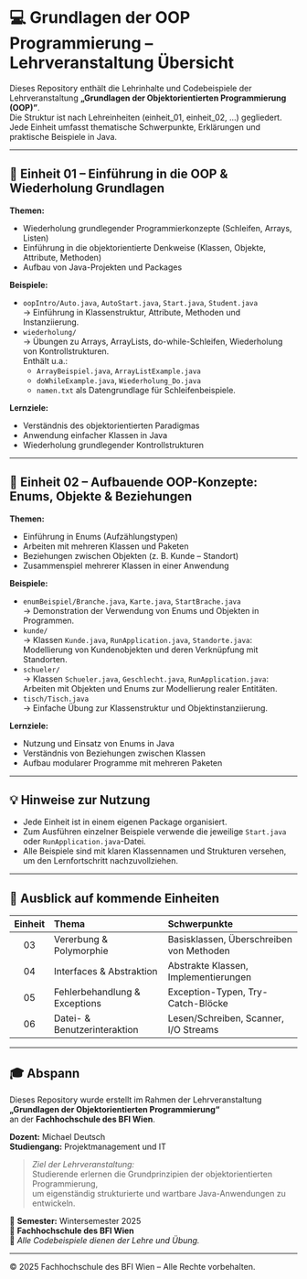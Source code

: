 # 💻 Grundlagen der OOP Programmierung – Lehrveranstaltung Übersicht

Dieses Repository enthält die Lehrinhalte und Codebeispiele der Lehrveranstaltung **„Grundlagen der Objektorientierten Programmierung (OOP)”**.  
Die Struktur ist nach Lehreinheiten (einheit_01, einheit_02, …) gegliedert.  
Jede Einheit umfasst thematische Schwerpunkte, Erklärungen und praktische Beispiele in Java.

---

## 🧩 Einheit 01 – Einführung in die OOP & Wiederholung Grundlagen

**Themen:**
- Wiederholung grundlegender Programmierkonzepte (Schleifen, Arrays, Listen)
- Einführung in die objektorientierte Denkweise (Klassen, Objekte, Attribute, Methoden)
- Aufbau von Java-Projekten und Packages

**Beispiele:**
- `oopIntro/Auto.java`, `AutoStart.java`, `Start.java`, `Student.java`  
  → Einführung in Klassenstruktur, Attribute, Methoden und Instanziierung.
- `wiederholung/`  
  → Übungen zu Arrays, ArrayLists, do-while-Schleifen, Wiederholung von Kontrollstrukturen.  
  Enthält u.a.:
  - `ArrayBeispiel.java`, `ArrayListExample.java`  
  - `doWhileExample.java`, `Wiederholung_Do.java`  
  - `namen.txt` als Datengrundlage für Schleifenbeispiele.

**Lernziele:**
- Verständnis des objektorientierten Paradigmas  
- Anwendung einfacher Klassen in Java  
- Wiederholung grundlegender Kontrollstrukturen  

---

## 🧱 Einheit 02 – Aufbauende OOP-Konzepte: Enums, Objekte & Beziehungen

**Themen:**
- Einführung in Enums (Aufzählungstypen)
- Arbeiten mit mehreren Klassen und Paketen
- Beziehungen zwischen Objekten (z. B. Kunde – Standort)
- Zusammenspiel mehrerer Klassen in einer Anwendung

**Beispiele:**
- `enumBeispiel/Branche.java`, `Karte.java`, `StartBrache.java`  
  → Demonstration der Verwendung von Enums und Objekten in Programmen.
- `kunde/`  
  → Klassen `Kunde.java`, `RunApplication.java`, `Standorte.java`:  
  Modellierung von Kundenobjekten und deren Verknüpfung mit Standorten.
- `schueler/`  
  → Klassen `Schueler.java`, `Geschlecht.java`, `RunApplication.java`:  
  Arbeiten mit Objekten und Enums zur Modellierung realer Entitäten.
- `tisch/Tisch.java`  
  → Einfache Übung zur Klassenstruktur und Objektinstanziierung.

**Lernziele:**
- Nutzung und Einsatz von Enums in Java  
- Verständnis von Beziehungen zwischen Klassen  
- Aufbau modularer Programme mit mehreren Paketen  

---

## 💡 Hinweise zur Nutzung

- Jede Einheit ist in einem eigenen Package organisiert.  
- Zum Ausführen einzelner Beispiele verwende die jeweilige `Start.java` oder `RunApplication.java`-Datei.  
- Alle Beispiele sind mit klaren Klassennamen und Strukturen versehen, um den Lernfortschritt nachzuvollziehen.  

---

## 🧭 Ausblick auf kommende Einheiten

| Einheit | Thema | Schwerpunkte |
|:--------:|:------|:-------------|
| 03 | Vererbung & Polymorphie | Basisklassen, Überschreiben von Methoden |
| 04 | Interfaces & Abstraktion | Abstrakte Klassen, Implementierungen |
| 05 | Fehlerbehandlung & Exceptions | Exception-Typen, Try-Catch-Blöcke |
| 06 | Datei- & Benutzerinteraktion | Lesen/Schreiben, Scanner, I/O Streams |

---

## 🎓 Abspann

Dieses Repository wurde erstellt im Rahmen der Lehrveranstaltung  
**„Grundlagen der Objektorientierten Programmierung“**  
an der **Fachhochschule des BFI Wien**.

**Dozent:** Michael Deutsch  
**Studiengang:** Projektmanagement und IT  

> *Ziel der Lehrveranstaltung:*  
> Studierende erlernen die Grundprinzipien der objektorientierten Programmierung,  
> um eigenständig strukturierte und wartbare Java-Anwendungen zu entwickeln.  

📅 **Semester:** Wintersemester 2025  
🏫 **Fachhochschule des BFI Wien**  
📘 *Alle Codebeispiele dienen der Lehre und Übung.*

---

© 2025 Fachhochschule des BFI Wien – Alle Rechte vorbehalten.
